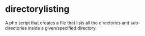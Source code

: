 # directorylisting
A php script that creates a file that lists all the directories and sub-directories inside a given/specified directory.
